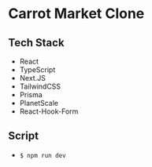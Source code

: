 # Carrot Market Clone

## Tech Stack

- React
- TypeScript
- Next.JS
- TailwindCSS
- Prisma
- PlanetScale
- React-Hook-Form

## Script

- `$ npm run dev`
